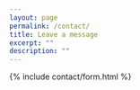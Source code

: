 ```yaml
---
layout: page
permalink: /contact/
title: Leave a message
excerpt: ""
description: ""
---
```


{% include contact/form.html %}
